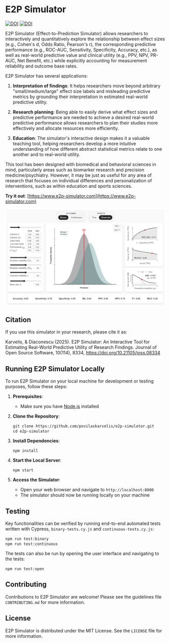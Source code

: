 # E2P Simulator
[![DOI](https://joss.theoj.org/papers/10.21105/joss.08334/status.svg)](https://doi.org/10.21105/joss.08334)
[![DOI](https://zenodo.org/badge/DOI/10.5281/zenodo.17112626.svg)](https://doi.org/10.5281/zenodo.17112626)

E2P Simulator (Effect-to-Prediction Simulator) allows researchers to interactively and quantitatively explore the relationship between effect sizes (e.g., Cohen's d, Odds Ratio, Pearson's r), the corresponding predictive performance (e.g., ROC-AUC, Sensitivity, Specificity, Accuracy, etc.), as well as real-world predictive value and clinical utility (e.g., PPV, NPV, PR-AUC, Net Benefit, etc.) while explicitly accounting for measurement reliability and outcome base rates.

E2P Simulator has several applications:

1. **Interpretation of findings**: It helps researchers move beyond arbitrary "small/medium/large" effect size labels and misleading predictive metrics by grounding their interpretation in estimated real-world predictive utility.

2. **Research planning**: Being able to easily derive what effect sizes and predictive performance are needed to achieve a desired real-world predictive performance allows researchers to plan their studies more effectively and allocate resources more efficiently.

3. **Education**: The simulator's interactive design makes it a valuable teaching tool, helping researchers develop a more intuitive understanding of how different abstract statistical metrics relate to one another and to real-world utility.

This tool has been designed with biomedical and behavioral sciences in mind, particularly areas such as biomarker research and precision medicine/psychiatry. However, it may be just as useful for any area of research that focuses on individual differences and personalization of interventions, such as within education and sports sciences.

**Try it out**: [https://www.e2p-simulator.com](https://www.e2p-simulator.com)

![Screenshot of the simulator](images/interface.png)

## Citation

If you use this simulator in your research, please cite it as:

Karvelis, & Diaconescu (2025). E2P Simulator: An Interactive Tool for Estimating Real-World Predictive Utility of Research Findings. Journal of Open Source Software, 10(114), 8334, https://doi.org/10.21105/joss.08334

## Running E2P Simulator Locally

To run E2P Simulator on your local machine for development or testing purposes, follow these steps:

1. **Prerequisites**:
   - Make sure you have [Node.js](https://nodejs.org/) installed

2. **Clone the Repository**:
   ```
   git clone https://github.com/povilaskarvelis/e2p-simulator.git
   cd e2p-simulator
   ```

3. **Install Dependencies**:
   ```
   npm install
   ```

4. **Start the Local Server**:
   ```
   npm start
   ```

5. **Access the Simulator**:
   - Open your web browser and navigate to `http://localhost:8000`
   - The simulator should now be running locally on your machine

## Testing

Key functionalities can be verified by running end-to-end automated tests written with Cypress, `binary-tests.cy.js` and `continuous-tests.cy.js`:

   ```
   npm run test:binary 
   npm run test:continuous
   ```

The tests can also be run by opening the user interface and navigating to the tests:

   ```
   npm run test:open
   ```

## Contributing

Contributions to E2P Simulator are welcome! Please see the guidelines file `CONTRIBUTING.md` for more information.

## License

E2P Simulator is distributed under the MIT License. See the `LICENSE` file for more information.

